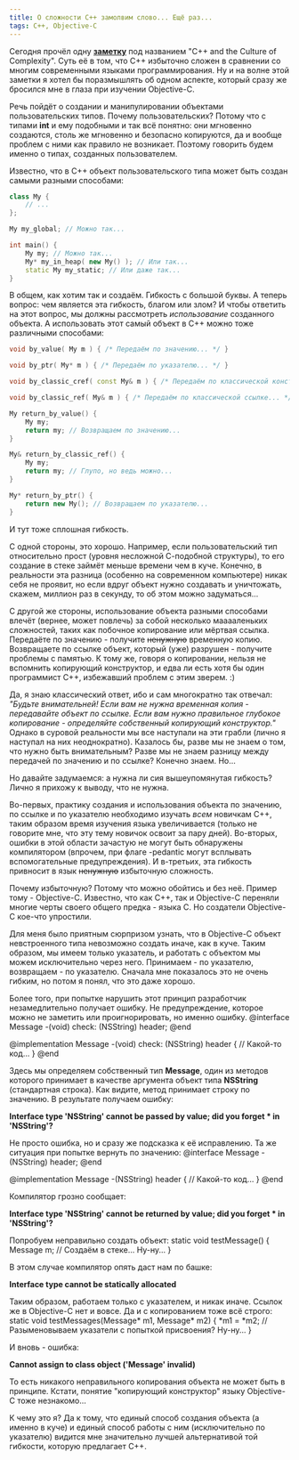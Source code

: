 ```yaml
---
title: О сложности С++ замолвим слово... Ещё раз...
tags: C++, Objective-C
---
```


Сегодня прочёл одну **<a href="http://blog.greaterthanzero.com/post/58482859780/c-and-the-culture-of-complexity">заметку</a>** под названием "C++ and the Culture of Complexity". Суть её в том, что С++ избыточно сложен в сравнении со многим современными языками программирования. Ну и на волне этой заметки я хотел бы поразмышлять об одном аспекте, который сразу же бросился мне в глаза при изучении Objective-C.

Речь пойдёт о создании и манипулировании объектами пользовательских типов. Почему пользовательских? Потому что с типами **int** и ему подобными и так всё понятно: они мгновенно создаются, столь же мгновенно и безопасно копируются, да и вообще проблем с ними как правило не возникает. Поэтому говорить будем именно о типах, созданных пользователем.

Известно, что в C++ объект пользовательского типа может быть создан самыми разными способами:
```cpp
class My {
    // ...
};

My my_global; // Можно так...

int main() {
    My my; // Можно так...
    My* my_in_heap( new My() ); // Или так...
    static My my_static; // Или даже так...
}
```

В общем, как хотим так и создаём. Гибкость с большой буквы. А теперь вопрос: чем является эта гибкость, благом или злом? И чтобы ответить на этот вопрос, мы должны рассмотреть *использование* созданного объекта. А использовать этот самый объект в C++ можно тоже различными способами:
```cpp
void by_value( My m ) { /* Передаём по значению... */ }

void by_ptr( My* m ) { /* Передаём по указателю... */ }

void by_classic_cref( const My& m ) { /* Передаём по классической константной ссылке... */ }

void by_classic_ref( My& m ) { /* Передаём по классической ссылке... */ }

My return_by_value() {
    My my;
    return my; // Возвращаем по значению...
}

My& return_by_classic_ref() {
    My my;
    return my; // Глупо, но ведь можно...
}

My* return_by_ptr() {
    return new My(); // Возвращаем по указателю...
}
```

И тут тоже сплошная гибкость.

С одной стороны, это хорошо. Например, если пользовательский тип относительно прост (уровня несложной С-подобной структуры), то его создание в стеке займёт меньше времени чем в куче. Конечно, в реальности эта разница (особенно на современном компьютере) никак себя не проявит, но если вдруг объект нужно создавать и уничтожать, скажем, миллион раз в секунду, то об этом можно задуматься...

С другой же стороны, использование объекта разными способами влечёт (вернее, может повлечь) за собой несколько мааааленьких сложностей, таких как побочное копирование или мёртвая ссылка. Передаёте по значению - получите <del>ненужную</del> временную копию. Возвращаете по ссылке объект, который (уже) разрушен - получите проблемы с памятью. К тому же, говоря о копировании, нельзя не вспомнить копирующий конструктор, и едва ли есть хотя бы один программист С++, избежавший проблем с этим зверем. :)

Да, я знаю классический ответ, ибо и сам многократно так отвечал: *"Будьте внимательней! Если вам не нужна временная копия - передавайте объект по ссылке. Если вам нужно правильное глубокое копирование - определяйте собственный копирующий конструктор."* Однако в суровой реальности мы все наступали на эти грабли (лично я наступал на них неоднократно). Казалось бы, разве мы не знаем о том, что нужно быть внимательным? Разве мы не знаем разницу между передачей по значению и по ссылке? Конечно знаем. Но...

Но давайте задумаемся: а нужна ли сия вышеупомянутая гибкость? Лично я прихожу к выводу, что не нужна.

Во-первых, практику создания и использования объекта по значению, по ссылке и по указателю необходимо изучать *всем* новичкам С++, таким образом время изучения языка увеличивается (только не говорите мне, что эту тему новичок освоит за пару дней). Во-вторых, ошибки в этой области зачастую не могут быть обнаружены компилятором (впрочем, при флаге -pedantic могут всплывать вспомогательные предупреждения). И в-третьих, эта гибкость привносит в язык <del>ненужную</del> избыточную сложность.

Почему избыточную? Потому что можно обойтись и без неё. Пример тому - Objective-C. Известно, что как C++, так и Objective-C переняли многие черты своего общего предка - языка С. Но создатели Objective-C кое-что упростили.

Для меня было приятным сюрпризом узнать, что в Objective-C объект невстроенного типа невозможно создать иначе, как в куче. Таким образом, мы имеем только указатель, и работать с объектом мы можем исключительно через него. Принимаем - по указателю, возвращаем - по указателю. Сначала мне показалось это не очень гибким, но потом я понял, что это даже хорошо.

Более того, при попытке нарушить этот принцип разработчик незамедлительно получает ошибку. Не предупреждение, которое можно не заметить или проигнорировать, но именно ошибку.
<m>
@interface Message
-(void) check: (NSString) header;
@end

@implementation Message
-(void) check: (NSString) header {
    // Какой-то код...
}
@end
</m>

Здесь мы определяем собственный тип **Message**, один из методов которого принимает в качестве аргумента объект типа **NSString** (стандартная строка). Как видите, метод принимает строку по значению. В результате получаем ошибку:

**Interface type 'NSString' cannot be passed by value; did you forget * in 'NSString'?**

Не просто ошибка, но и сразу же подсказка к её исправлению. Та же ситуация при попытке вернуть по значению:
<m>
@interface Message
-(NSString) header;
@end

@implementation Message
-(NSString) header {
    // Какой-то код...
}
@end
</m>

Компилятор грозно сообщает:

**Interface type 'NSString' cannot be returned by value; did you forget * in 'NSString'?**

Попробуем неправильно создать объект:
<m>
static void testMessage() {
    Message m; // Создаём в стеке... Ну-ну...
}
</m>

В этом случае компилятор опять даст нам по башке:

**Interface type cannot be statically allocated**

Таким образом, работаем только с указателем, и никак иначе. Ссылок же в Objective-C нет и вовсе. Да и с копированием тоже всё строго:
<m>
static void testMessages(Message* m1, Message* m2) {
    *m1 = *m2; // Разыменовываем указатели с попыткой присвоения? Ну-ну...
}
</m>

И вновь - ошибка:

**Cannot assign to class object ('Message' invalid)**

То есть никакого неправильного копирования объекта не может быть в принципе. Кстати, понятие "копирующий конструктор" языку Objective-C тоже незнакомо...

К чему это я? Да к тому, что единый способ создания объекта (а именно в куче) и единый способ работы с ним (исключительно по указателю) видится мне значительно лучшей альтернативой той гибкости, которую предлагает C++.
